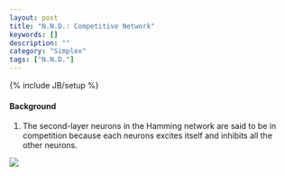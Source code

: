 ```yaml
---
layout: post
title: "N.N.D.: Competitive Network"
keywords: []
description: ""
category: "Simplex"
tags: ["N.N.D."]
---
```

{% include JB/setup %}


#### Background
1. The second-layer neurons in the Hamming network are said to be in competition
   because each neurons excites itself and inhibits all the other neurons.



<img src="{{IMAGE_PATH}}/AI-neural-network-design-competitive-network.png" />
